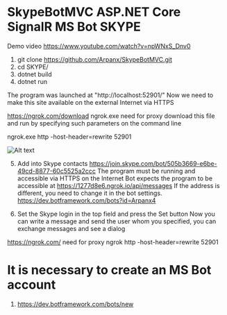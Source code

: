 # SkypeBotMVC ASP.NET Core SignalR  MS Bot SKYPE

Demo video https://www.youtube.com/watch?v=npWNxS_Dnv0

1) git clone https://github.com/Arpanx/SkypeBotMVC.git
2) cd SKYPE/
3) dotnet  build
4) dotnet run

The program was launched at "http://localhost:52901/"
Now we need to make this site available on the external Internet via HTTPS

https://ngrok.com/download  ngrok.exe need for proxy
download this file and run by specifying such parameters on the command line

ngrok.exe http -host-header=rewrite 52901

![Alt text](/SkypeBotMVC/blob/master/SKYPE/docs/1.jpg?raw=true "ngrok")

5) Add into Skype contacts  https://join.skype.com/bot/505b3669-e6be-49cd-8877-60c5525a2ccc
The program must be running and accessible via HTTPS on the Internet
Bot expects the program to be accessible at https://1277d8e6.ngrok.io/api/messages 
If the address is different, you need to change it in the bot settings.
https://dev.botframework.com/bots?id=Arpanx4

6) Set the Skype login in the top field and press the Set button
Now you can write a message and send the user whom you specified, you can exchange messages and see a dialog

https://ngrok.com/ need for proxy
ngrok http -host-header=rewrite 52901 

# It is necessary to create an MS Bot account
1)  https://dev.botframework.com/bots/new